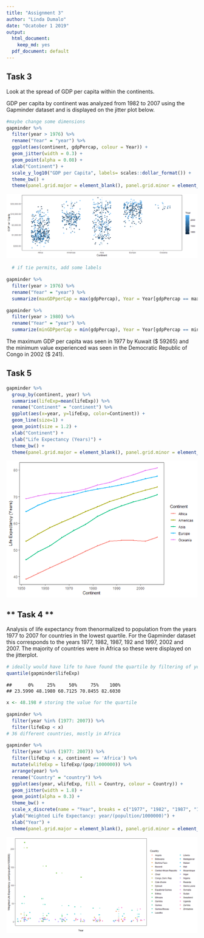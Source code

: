 ```yaml
---
title: "Assignment 3"
author: "Linda Dumalo"
date: "Ocatober 1 2019"
output:
  html_document:
    keep_md: yes
  pdf_document: default
--- 
```





## **Task 3** 

Look at the spread of GDP per capita within the continents. 

GDP per capita by continent was analyzed from 1982 to 2007 using the Gapminder dataset and is displayed on the jitter plot below. 



```r
#maybe change some dimensions 
gapminder %>% 
  filter(year > 1976) %>% 
  rename("Year" = "year") %>% 
  ggplot(aes(continent, gdpPercap, colour = Year)) + 
  geom_jitter(width = 0.3) + 
  geom_point(alpha = 0.08) + 
  xlab("Continent") +
  scale_y_log10("GDP per Capita", labels= scales::dollar_format()) + 
  theme_bw() + 
  theme(panel.grid.major = element_blank(), panel.grid.minor = element_blank()) 
```

![](Hw03_files/figure-html/unnamed-chunk-1-1.png)<!-- -->

```r
  # if tie permits, add some labels 
```

```r
gapminder %>% 
  filter(year > 1976) %>% 
  rename("Year" = "year") %>% 
  summarize(maxGDPperCap = max(gdpPercap), Year = Year[gdpPercap == maxGDPperCap], continent = continent[gdpPercap == maxGDPperCap], country = country[gdpPercap == maxGDPperCap]) 
```

```r
gapminder %>% 
  filter(year > 1980) %>% 
  rename("Year" = "year") %>% 
  summarize(minGDPperCap = min(gdpPercap), Year = Year[gdpPercap == minGDPperCap], continent = continent[gdpPercap == minGDPperCap], country = country[gdpPercap == minGDPperCap]) 
```

The maximum GDP per capita was seen in 1977 by Kuwait ($ 59265) and the minimum value experienced was seen in the Democratic Republic of Congo in 2002 ($ 241). 

## **Task 5** 


```r
gapminder %>% 
  group_by(continent, year) %>%
  summarise(lifeExp=mean(lifeExp)) %>%
  rename("Continent" = "continent") %>% 
  ggplot(aes(x=year, y=lifeExp, color=Continent)) +
  geom_line(size=1) + 
  geom_point(size = 1.2) + 
  xlab("Continent") + 
  ylab("Life Expectancy (Years)") + 
  theme_bw() + 
  theme(panel.grid.major = element_blank(), panel.grid.minor = element_blank()) 
```

![](Hw03_files/figure-html/unnamed-chunk-2-1.png)<!-- -->


## ** Task 4 ** 

Analysis of life expectancy from thenormalized to population from the years 1977 to 2007 for countries in the lowest quartile. For the Gapminder dataset this corresponds to the years 1977, 1982, 1987, 192 and 1997, 2002 and 2007. The majority of countries were in Africa so these were displayed on the jitterplot. 


```r
# ideally would have life to have found the quartile by filtering of years first 
quantile(gapminder$lifeExp)
```

```
##      0%     25%     50%     75%    100% 
## 23.5990 48.1980 60.7125 70.8455 82.6030
```

```r
x <- 48.198 # storing the value for the quartile 
```

```r
gapminder %>% 
  filter(year %in% (1977: 2007)) %>% 
  filter(lifeExp < x)
# 36 different countries, mostly in Africa 
```


```r
gapminder %>% 
  filter(year %in% (1977: 2007)) %>% 
  filter(lifeExp < x, continent == 'Africa') %>% 
  mutate(wlifeExp = lifeExp/(pop/1000000)) %>% 
  arrange(year) %>%
  rename("Country" = "country") %>% 
  ggplot(aes(year, wlifeExp, fill = Country, colour = Country)) +
  geom_jitter(width = 1.8) + 
  geom_point(alpha = 0.3) +
  theme_bw() +
  scale_x_discrete(name = "Year", breaks = c("1977", "1982", "1987", "1992", "1997", "2002", "2007"), labels = c("1977", "1982", "1987", "1992", "1997", "2002", "2007"), limits = c("1977", "1982", "1987", "1992", "1997", "2002", "2007")) +  
  ylab("Weighted Life Expectancy: year/(popultion/1000000)") + 
  xlab("Year") + 
  theme(panel.grid.major = element_blank(), panel.grid.minor = element_blank()) 
```

![](Hw03_files/figure-html/unnamed-chunk-3-1.png)<!-- -->



